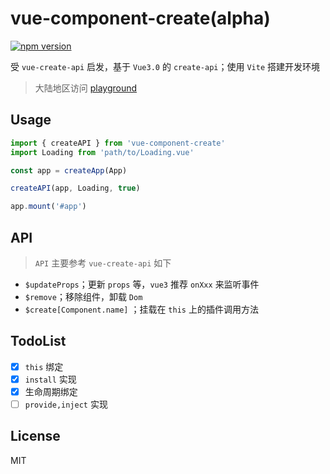 # vue-component-create(alpha)

[![npm version](https://badge.fury.io/js/vue-component-create.svg)](https://badge.fury.io/js/vue-component-create)

受 `vue-create-api` 启发，基于 `Vue3.0` 的 `create-api`；使用 `Vite` 搭建开发环境

> 大陆地区访问 [playground](https://moonlit-otter-426747.netlify.app/)

## Usage

```typescript
import { createAPI } from 'vue-component-create'
import Loading from 'path/to/Loading.vue'

const app = createApp(App)

createAPI(app, Loading, true)

app.mount('#app')
```

## API

> `API` 主要参考 `vue-create-api` 如下  

- `$updateProps`；更新 `props` 等，`vue3` 推荐 `onXxx` 来监听事件 
- `$remove`；移除组件，卸载 `Dom`
- `$create[Component.name]` ；挂载在 `this` 上的插件调用方法

## TodoList

- [x] `this` 绑定  
- [x] `install` 实现  
- [x] 生命周期绑定  
- [ ] `provide,inject` 实现

## License

MIT
